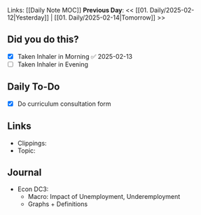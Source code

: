 Links: [[Daily Note MOC]]
**Previous Day**: << [[01. Daily/2025-02-12|Yesterday]] | [[01. Daily/2025-02-14|Tomorrow]] >>

## Did you do this?
 - [x] Taken Inhaler in Morning ✅ 2025-02-13
 - [ ] Taken Inhaler in Evening
## Daily To-Do
- [x] Do curriculum consultation form
## Links
- Clippings:
- Topic:
## Journal
- Econ DC3:
	- Macro: Impact of Unemployment, Underemployment
	- Graphs + Definitions